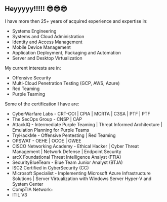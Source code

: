## Heyyyyy!!!!! 😎😎😎

I have more then 25+ years of acquired experience and expertise in:
* Systems Engineering
* Systems and Cloud Administration
* Identity and Access Management
* Mobile Device Management
* Application Deployment, Packaging and Automation
* Server and Desktop Virtualization

My current interests are in:
* Offensive Security
* Multi-Cloud Penetration Testing (GCP, AWS, Azure)
* Red Teaming
* Purple Teaming

Some of the certification I have are:
* CyberWarfare Labs - CRT-COI | CPIA | MCRTA | C3SA | PTF | PTF
* The SecOps Group - CNSP | CAP
* AttackIQ - Intermediate Purple Teaming | Threat Informed Architecture | Emulation Planning for Purple Teams
* TryHackMe - Offensive Pentesting | Red Teaming
* OPSWAT - OEHE | OCOE | OWEE
* CISCO Networking Academy - Ethical Hacker | Cyber Threat Management | Network Defense | Endpoint Security
* arcX Foundational Threat Intelligence Analyst (FTIA)
* SecurityBlueTeam - Blue Team Junior Analyst (BTJA)
* ISC2 Certified in CyberSecurity (CC)
* Microsoft Specialist - Implementing Microsoft Azure Infrastructure Solutions | Server Virtualization with Windows Server Hyper-V and System Center
* CompTIA Network+
* ITIL V3

<!--
**sherwinps/sherwinps** is a ✨ _special_ ✨ repository because its `README.md` (this file) appears on your GitHub profile.

Here are some ideas to get you started:

- 🔭 I’m currently working on ...
- 🌱 I’m currently learning ...
- 👯 I’m looking to collaborate on ...
- 🤔 I’m looking for help with ...
- 💬 Ask me about ...
- 📫 How to reach me: ...
- 😄 Pronouns: ...
- ⚡ Fun fact: ...
-->
